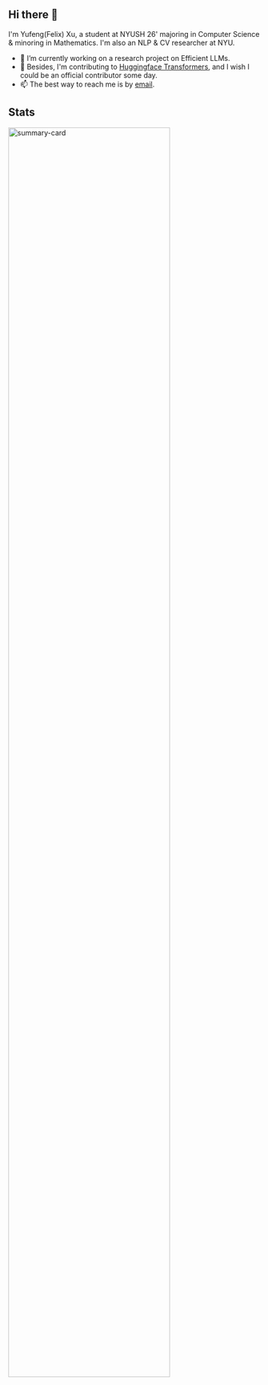 ## Hi there 👋

I'm Yufeng(Felix) Xu, a student at NYUSH 26' majoring in Computer Science & minoring in Mathematics. I'm also an NLP & CV researcher at NYU.
- 🔭 I’m currently working on a research project on Efficient LLMs.
- 👯 Besides, I'm contributing to [Huggingface Transformers](https://github.com/huggingface/transformers), and I wish I could be an official contributor some day.
- 📫 The best way to reach me is by [email](mailto:yx3038@nyu.edu).
<!--
**Zephyr271828/Zephyr271828** is a ✨ _special_ ✨ repository because its `README.md` (this file) appears on your GitHub profile.

Here are some ideas to get you started:

- 🔭 I’m currently working on ...
- 🌱 I’m currently learning ...
- 👯 I’m looking to collaborate on ...
- 🤔 I’m looking for help with ...
- 💬 Ask me about ...
- 📫 How to reach me: ...
- 😄 Pronouns: ...
- ⚡ Fun fact: ...
-->

## Stats

<!-- <img alt="summary-card" src="https://github-readme-stats.vercel.app/api?username=Zephyr271828&show_icons=true&theme=tokyonight" style="width:80%"/> -->

<img alt="summary-card" src="https://github-profile-summary-cards.vercel.app/api/cards/profile-details?username=Zephyr271828&theme=tokyonight" style="width:80%"/>

<!-- <img alt="summary-card" src="https://github-readme-streak-stats.herokuapp.com/?user=Zephyr271828&theme=tokyonight" style="width:80%"/> -->

